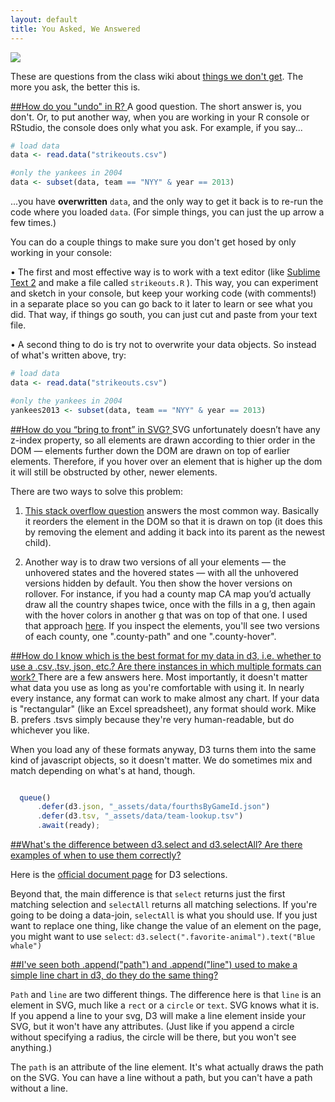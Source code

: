 ```yaml
---
layout: default
title: You Asked, We Answered
---
```

<img src="burning-questions.jpg">

These are questions from the class wiki about [things we don't get](https://github.com/shancarter/ucb-dataviz-fall-2013/wiki/Things-We-Don't-Get). The more you ask, the better this is.

<a id="undo-r" href="#undo-r">
##How do you "undo" in R?
</a>
A good question. The short answer is, you don't. Or, to put another way, when you are working in your R console or RStudio, the console does only what you ask. For example, if you say...

```r
# load data
data <- read.data("strikeouts.csv")

#only the yankees in 2004
data <- subset(data, team == "NYY" & year == 2013)

```
...you have **overwritten** `data`, and the only way to get it back is to re-run the code where you loaded `data`. (For simple things, you can just the up arrow a few times.)

You can do a couple things to make sure you don't get hosed by only working in your console:

• The first and most effective way is to work with a text editor (like [Sublime Text 2](http://www.sublimetext.com/2) and make a file called `strikeouts.R` ). This way, you can experiment and sketch in your console, but keep your working code (with comments!) in a separate place so you can go back to it later to learn or see what you did. That way, if things go south, you can just cut and paste from your text file.

• A second thing to do is try not to overwrite your data objects. So instead of what's written above, try:

```r
# load data
data <- read.data("strikeouts.csv")

#only the yankees in 2004
yankees2013 <- subset(data, team == "NYY" & year == 2013)
```

<a id="bring-to-front" href="#bring-to-front">
##How do you “bring to front” in SVG?
</a>
SVG unfortunately doesn’t have any z-index property, so all elements are drawn according to thier order in the DOM — elements further down the DOM are drawn on top of earlier elements. Therefore, if you hover over an element that is higher up the dom it will still be obstructed by other, newer elements.

There are two ways to solve this problem:

1. [This stack overflow question](http://stackoverflow.com/questions/14167863/how-can-i-bring-a-circle-to-the-front-with-d3) answers the most common way. Basically it reorders the element in the DOM so that it is drawn on top (it does this by removing the element and adding it back into its parent as the newest child).

2. Another way is to draw two versions of all your elements — the unhovered states and the hovered states — with all the unhovered versions hidden by default. You then show the hover versions on rollover. For instance, if you had a county map CA map you’d actually draw all the country shapes twice, once with the fills in a g, then again with the hover colors in another g that was on top of that one. I used that approach [here](http://www.nytimes.com/interactive/2013/02/20/us/hispanics-californias-next-majority.html). If you inspect the elements, you'll see two versions of each county, one ".county-path" and one ".county-hover".

<a id="d3-data-format" href="#d3-data-format">
##How do I know which is the best format for my data in d3, i.e. whether to use a .csv,.tsv, json, etc.? Are there instances in which multiple formats can work?
</a>
There are a few answers here. Most importantly, it doesn't matter what data you use as long as you're comfortable with using it. In nearly every instance, any format can work to make almost any chart. If your data is "rectangular" (like an Excel spreadsheet), any format should work. Mike B. prefers .tsvs simply because they're very human-readable, but do whichever you like.

When you load any of these formats anyway, D3 turns them into the same kind of javascript objects, so it doesn't matter. We do sometimes mix and match depending on what's at hand, though.

```javascript

  queue()
      .defer(d3.json, "_assets/data/fourthsByGameId.json")
      .defer(d3.tsv, "_assets/data/team-lookup.tsv")
      .await(ready);

```

<a id="d3-data-format" href="#d3-data-format">
##What's the difference between d3.select and d3.selectAll? Are there examples of when to use them correctly?
</a>

Here is the [official document page](https://github.com/mbostock/d3/wiki/Selections#selecting-elements) for D3 selections.

Beyond that, the main difference is that `select` returns just the first matching selection and `selectAll` returns all matching selections. If you're going to be doing a data-join, `selectAll` is what you should use. If you just want to replace one thing, like change the value of an element on the page, you might want to use `select`: `d3.select(".favorite-animal").text("Blue whale")`

<a id="d3-line-path" href="#d3-line-path">
##I've seen both .append("path") and .append("line") used to make a simple line chart in d3, do they do the same thing?
</a>

`Path` and `line` are two different things. The difference here is that `line` is an element in SVG, much like a `rect` or a `circle` or `text`. SVG knows what it is. If you append a line to your svg, D3 will make a line element inside your SVG, but it won't have any attributes. (Just like if you append a circle without specifying a radius, the circle will be there, but you won't see anything.)

The `path` is an attribute of the line element. It's what actually draws the path on the SVG. You can have a line without a path, but you can't have a path without a line.
